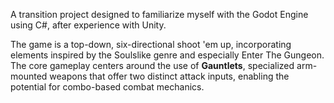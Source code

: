 A transition project designed to familiarize myself with the Godot Engine using C#, after experience with Unity.

The game is a top-down, six-directional shoot 'em up, incorporating elements inspired by the Soulslike genre and especially Enter The Gungeon.
The core gameplay centers around the use of **Gauntlets**, specialized arm-mounted weapons that offer two distinct attack inputs, enabling the potential for combo-based combat mechanics.
